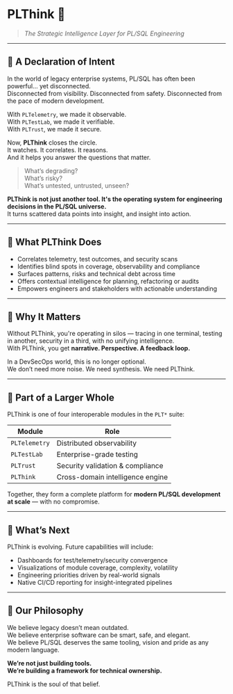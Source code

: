 # PLThink 🧠  
> *The Strategic Intelligence Layer for PL/SQL Engineering*

---

## 🚀 A Declaration of Intent

In the world of legacy enterprise systems, PL/SQL has often been powerful… yet disconnected.  
Disconnected from visibility. Disconnected from safety. Disconnected from the pace of modern development.

With `PLTelemetry`, we made it observable.  
With `PLTestLab`, we made it verifiable.  
With `PLTrust`, we made it secure.  

Now, **PLThink** closes the circle.  
It watches. It correlates. It reasons.  
And it helps you answer the questions that matter.

> What’s degrading?  
> What’s risky?  
> What’s untested, untrusted, unseen?

**PLThink is not just another tool. It's the operating system for engineering decisions in the PL/SQL universe.**  
It turns scattered data points into insight, and insight into action.

---

## 🧠 What PLThink Does

- Correlates telemetry, test outcomes, and security scans
- Identifies blind spots in coverage, observability and compliance
- Surfaces patterns, risks and technical debt across time
- Offers contextual intelligence for planning, refactoring or audits
- Empowers engineers and stakeholders with actionable understanding

---

## 🌌 Why It Matters

Without PLThink, you're operating in silos — tracing in one terminal, testing in another, security in a third, with no unifying intelligence.  
With PLThink, you get **narrative. Perspective. A feedback loop.**

In a DevSecOps world, this is no longer optional.  
We don’t need more noise. We need synthesis. We need PLThink.

---

## 🔭 Part of a Larger Whole

PLThink is one of four interoperable modules in the `PLT*` suite:

| Module        | Role                             |
|---------------|----------------------------------|
| `PLTelemetry` | Distributed observability        |
| `PLTestLab`   | Enterprise-grade testing         |
| `PLTrust`     | Security validation & compliance |
| `PLThink`     | Cross-domain intelligence engine |

Together, they form a complete platform for **modern PL/SQL development at scale** — with no compromise.

---

## 🧭 What’s Next

PLThink is evolving. Future capabilities will include:

- Dashboards for test/telemetry/security convergence
- Visualizations of module coverage, complexity, volatility
- Engineering priorities driven by real-world signals
- Native CI/CD reporting for insight-integrated pipelines

---

## 🫱 Our Philosophy

We believe legacy doesn’t mean outdated.  
We believe enterprise software can be smart, safe, and elegant.  
We believe PL/SQL deserves the same tooling, vision and pride as any modern language.

**We’re not just building tools.  
We’re building a framework for technical ownership.**

PLThink is the soul of that belief.

